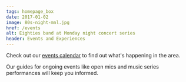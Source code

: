 ```yaml
---
tags: homepage_box
date: 2017-01-02
image: 80s-night-mnl.jpg
href: /events
alt: Eighties band at Monday night concert series
header: Events and Experiences
---
```

Check out our [events calendar](/events/calendar/) to find out what's happening in the area.

Our guides for ongoing events like open mics and music series performances will keep you informed.